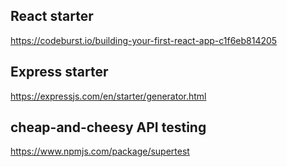 ## React starter
https://codeburst.io/building-your-first-react-app-c1f6eb814205

## Express starter
https://expressjs.com/en/starter/generator.html

## cheap-and-cheesy API testing
https://www.npmjs.com/package/supertest
